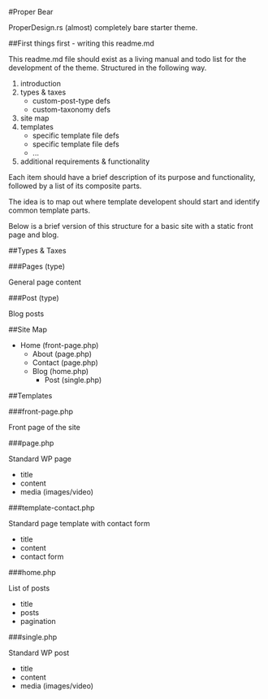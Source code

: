 #Proper Bear

ProperDesign.rs (almost) completely bare starter theme.

##First things first - writing this readme.md

This readme.md file should exist as a living manual and todo list for the development of the theme. Structured in the following way.

1. introduction
2. types & taxes
	* custom-post-type defs
	* custom-taxonomy defs
3. site map
4. templates
	* specific template file defs
	* specific template file defs
	* ...
5. additional requirements & functionality

Each item should have a brief description of its purpose and functionality, followed by a list of its composite parts.

The idea is to map out where template developent should start and identify common template parts.

Below is a brief version of this structure for a basic site with a static front page and blog.

##Types & Taxes

###Pages (type)

General page content

###Post (type)

Blog posts

##Site Map

* Home (front-page.php)
	* About (page.php)
	* Contact (page.php)
	* Blog (home.php)
		* Post (single.php)

##Templates

###front-page.php

Front page of the site

###page.php

Standard WP page

* title
* content
* media (images/video)

###template-contact.php

Standard page template with contact form

* title
* content
* contact form

###home.php

List of posts

* title
* posts
* pagination

###single.php

Standard WP post

* title
* content
* media (images/video)